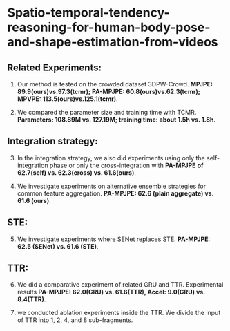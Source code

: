 # Spatio-temporal-tendency-reasoning-for-human-body-pose-and-shape-estimation-from-videos

## Related Experiments:
1. Our method is tested on the crowded dataset 3DPW-Crowd. **MPJPE: 89.9(ours)vs.97.3(tcmr); PA-MPJPE: 60.8(ours)vs.62.3(tcmr); MPVPE: 113.5(ours)vs.125.1(tcmr)**.

2. We compared the parameter size and training time with TCMR. **Parameters: 108.89M vs. 127.19M; training time: about 1.5h vs. 1.8h**.

## Integration strategy:
3. In the integration strategy, we also did experiments using only the self-integration phase or only the cross-integration with 
**PA-MPJPE of 62.7(self) vs. 62.3(cross) vs. 61.6(ours)**.

4. We investigate experiments on alternative ensemble strategies for common feature aggregation. **PA-MPJPE: 62.6 (plain aggregate) vs. 61.6 (ours)**.

## STE:
5. We investigate experiments where SENet replaces STE. **PA-MPJPE: 62.5 (SENet) vs. 61.6 (STE)**.


## TTR:
6. We did a comparative experiment of related GRU and TTR. Experimental results **PA-MPJPE: 62.0(GRU) vs. 61.6(TTR), Accel: 9.0(GRU) vs. 8.4(TTR)**.

7. we conducted ablation experiments inside the TTR. We divide the input of TTR into 1, 2, 4, and 8 sub-fragments.
